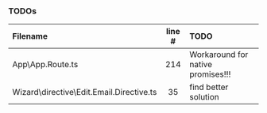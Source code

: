 ### TODOs
| Filename | line # | TODO
|:------|:------:|:------
| App\App.Route.ts | 214 | Workaround for native promises!!!
| Wizard\directive\Edit.Email.Directive.ts | 35 | find better solution